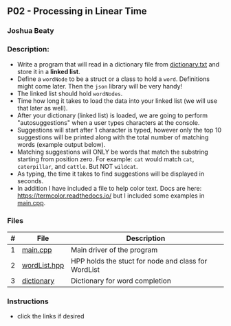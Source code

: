 ## P02 - Processing in Linear Time
### Joshua Beaty
### Description:
- Write a program that will read in a dictionary file from [dictionary.txt](dictionary.txt) and store it in a **linked list**.
- Define a `wordNode` to be a struct or a class to hold a `word`. Definitions might come later. Then the `json` library will be very handy!
- The linked list should hold `wordNodes`.
- Time how long it takes to load the data into your linked list (we will use that later as well).
- After your dictionary (linked list) is loaded, we are going to perform "autosuggestions" when a user types characters at the console.
- Suggestions will start after 1 character is typed, however only the top 10 suggestions will be printed along with the total number of matching words (example output below).
- Matching suggestions will ONLY be words that match the substring starting from position zero. For example: `cat` would match `cat`, `caterpillar`, and `cattle`. But NOT `wildcat`.
- As typing, the time it takes to find suggestions will be displayed in seconds.
- In addition I have included a file to help color text. Docs are here: https://termcolor.readthedocs.io/ but I included some examples in [main.cpp](main.cpp).

### Files

|   #   | File                    | Description                                                 |
| :---: | ----------------------- | ----------------------------------------------------------- |
|   1   | [main.cpp](./main.cpp)  | Main driver of the program                                  |
|   2   | [wordList.hpp](./wordList.hpp)  | HPP holds the stuct for node and class for WordList |
|   3   | [dictionary](./dictionary.txt)  | Dictionary for word completion        |

### Instructions

- click the links if desired